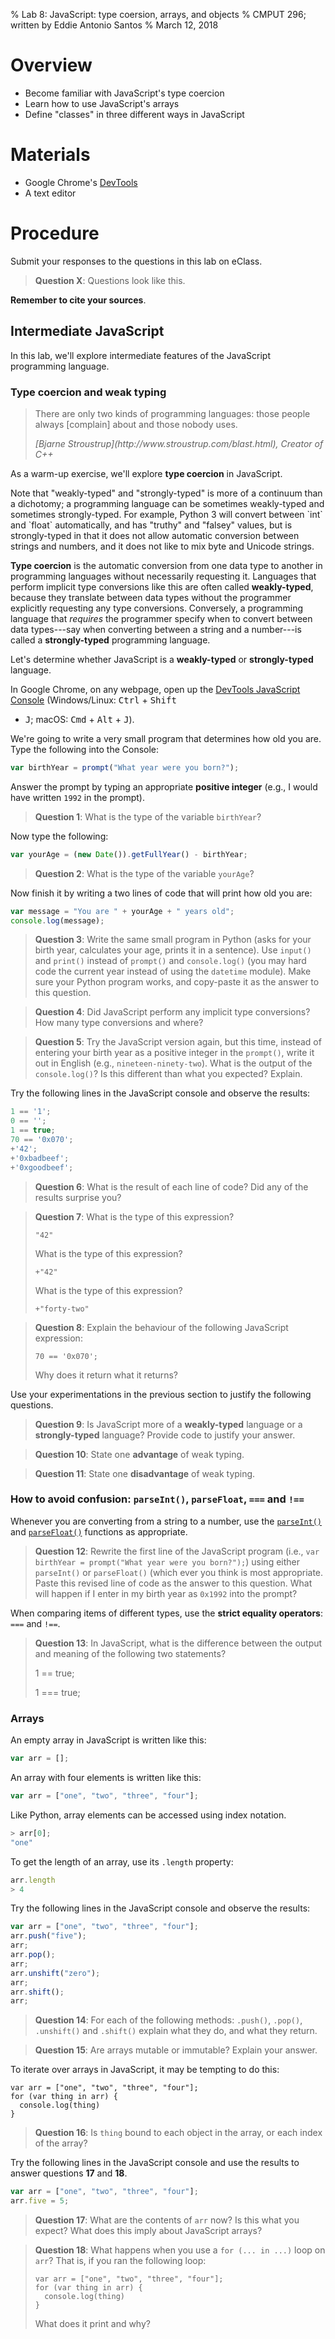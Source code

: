 % Lab 8: JavaScript: type coersion, arrays, and objects
% CMPUT 296; written by Eddie Antonio Santos
% March 12, 2018

Overview
========

 - Become familiar with JavaScript's type coercion
 - Learn how to use JavaScript's arrays
 - Define "classes" in three different ways in JavaScript


Materials
=========

 - Google Chrome's [DevTools]
 - A text editor

[DevTools]: https://developer.chrome.com/devtools


Procedure
=========

Submit your responses to the questions in this lab on eClass.

> **Question X**: Questions look like this.

**Remember to cite your sources**.


Intermediate JavaScript
-----------------------

In this lab, we'll explore intermediate features of the JavaScript
programming language.

### Type coercion and weak typing

<blockquote cite="http://www.stroustrup.com/blast.html">
<p>There are only two kinds of programming languages: those people always
[complain] about and those nobody uses.</p>
<cite>[Bjarne Stroustrup](http://www.stroustrup.com/blast.html), Creator of C++</cite>
</blockquote>

As a warm-up exercise, we'll explore **type coercion** in
JavaScript.

<aside>
Note that "weakly-typed" and "strongly-typed" is more of a continuum
than a dichotomy; a programming language can be sometimes weakly-typed
and sometimes strongly-typed. For example, Python 3 will convert between
`int` and `float` automatically, and has "truthy" and "falsey" values,
but is strongly-typed in that it does not allow automatic conversion
between strings and numbers, and it does not like to mix byte and
Unicode strings.
</aside>

**Type coercion** is the automatic conversion from one data type to
another in programming languages without necessarily requesting it.
Languages that perform implicit type conversions like this are often
called **weakly-typed**, because they translate between data types
without the programmer explicitly requesting any type conversions.
Conversely, a programming language that _requires_ the programmer
specify when to convert between data types---say when converting between
a string and a number---is called a **strongly-typed** programming
language.

Let's determine whether JavaScript is a **weakly-typed** or
**strongly-typed** language.

In Google Chrome, on any webpage, open up the [DevTools JavaScript
Console][console] (Windows/Linux: <kbd>Ctrl</kbd> + <kbd>Shift</kbd>
+ <kbd>J</kbd>; macOS: <kbd>Cmd</kbd> + <kbd>Alt</kbd> + <kbd>J</kbd>).

[console]: https://developers.google.com/web/tools/chrome-devtools/console/?hl=en


We're going to write a very small program that determines how old you
are. Type the following into the Console:

```javascript
var birthYear = prompt("What year were you born?");
```

Answer the prompt by typing an appropriate **positive integer** (e.g.,
I would have written `1992` in the prompt).

> **Question 1**: What is the type of the variable `birthYear`?

Now type the following:

```javascript
var yourAge = (new Date()).getFullYear() - birthYear;
```

> **Question 2**: What is the type of the variable `yourAge`?

Now finish it by writing a two lines of code that will print how old you
are:

```javascript
var message = "You are " + yourAge + " years old";
console.log(message);
```

> **Question 3**: Write the same small program in Python (asks for your
> birth year, calculates your age, prints it in a sentence). Use
> `input()` and `print()` instead of `prompt()` and `console.log()` (you
> may hard code the current year instead of using the `datetime`
> module). Make sure your Python program works, and copy-paste it as the
> answer to this question.

> **Question 4**: Did JavaScript perform any implicit type conversions?
> How many type conversions and where?

> **Question 5**: Try the JavaScript version again, but this time,
> instead of entering your birth year as a positive integer in the
> `prompt()`, write it out in English (e.g., `nineteen-ninety-two`).
> What is the output of the `console.log()`? Is this different than
> what you expected? Explain.

Try the following lines in the JavaScript console and observe the
results:

```javascript
1 == '1';
0 == '';
1 == true;
70 == '0x070';
+'42';
+'0xbadbeef';
+'0xgoodbeef';
```

> **Question 6**: What is the result of each line of code? Did any of
> the results surprise you?

> **Question 7**: What is the type of this expression?
>
>     "42"
>
> What is the type of this expression?
>
>     +"42"
>
> What is the type of this expression?
>
>
>     +"forty-two"

> **Question 8**: Explain the behaviour of the following JavaScript
> expression:
>
>     70 == '0x070';
>
> Why does it return what it returns?

Use your experimentations in the previous section to justify the
following questions.

> **Question 9**: Is JavaScript more of a **weakly-typed** language or
> a **strongly-typed** language? Provide code to justify your answer.

> **Question 10**: State one **advantage** of weak typing.

> **Question 11**: State one **disadvantage** of weak typing.


### How to avoid confusion: `parseInt()`, `parseFloat`, `===` and `!==`

Whenever you are converting from a string to a number, use the
[`parseInt()`][parseInt]
and
[`parseFloat()`][parseFloat]
functions as appropriate.


> **Question 12**: Rewrite the first line of the JavaScript program
> (i.e., `var birthYear = prompt("What year were you born?");`)
> using either `parseInt()` or `parseFloat()` (which ever you think is
> most appropriate. Paste this revised line of code as the answer to
> this question. What will happen if I enter in my birth year as
> `0x1992` into the prompt?

When comparing items of different types, use the
**strict equality operators**: `===` and `!==`.

> **Question 13**: In JavaScript, what is the difference between
> the output and meaning of the following two statements?
>
>    1 == true;
>
>    1 === true;


### Arrays

An empty array in JavaScript is written like this:

```javascript
var arr = [];
```

An array with four elements is written like this:

```javascript
var arr = ["one", "two", "three", "four"];
```

Like Python, array elements can be accessed using index notation.

```javascript
> arr[0];
"one"
```

To get the length of an array, use its `.length` property:

```javascript
arr.length
> 4
```

Try the following lines in the JavaScript console and observe the
results:


```javascript
var arr = ["one", "two", "three", "four"];
arr.push("five");
arr;
arr.pop();
arr;
arr.unshift("zero");
arr;
arr.shift();
arr;
```

> **Question 14**: For each of the following methods: `.push()`, `.pop()`,
> `.unshift()` and `.shift()` explain what they do, and what they
> return.

> **Question 15**: Are arrays mutable or immutable? Explain your
> answer.

To iterate over arrays in JavaScript, it may be tempting to do this:

```
var arr = ["one", "two", "three", "four"];
for (var thing in arr) {
  console.log(thing)
}
```

> **Question 16**: Is `thing` bound to each object in the array, or each
> index of the array?

Try the following lines in the JavaScript console and use the
results to answer questions **17** and **18**.

```javascript
var arr = ["one", "two", "three", "four"];
arr.five = 5;
```

> **Question 17**: What are the contents of `arr` now? Is this what you
> expect? What does this imply about JavaScript arrays?

> **Question 18**: What happens when you use a `for (... in ...)` loop
> on `arr`? That is, if you ran the following loop:
>
>     var arr = ["one", "two", "three", "four"];
>     for (var thing in arr) {
>       console.log(thing)
>     }
>
> What does it print and why?


<!--

```javascript
class Complex {
  constructor(real, imag) {
    this.real = real;
    this.imag = imag;
  }

  toString() {
    return this.real.toString() + '+' + this.imag.toString() +'i';
  }
}
```
-->



[parseInt]: https://developer.mozilla.org/en-US/docs/Web/JavaScript/Reference/Global_Objects/parseInt#Syntax
[parseFloat]: https://developer.mozilla.org/en-US/docs/Web/JavaScript/Reference/Global_Objects/parseFloat#Syntax

